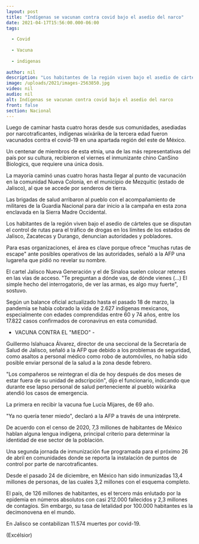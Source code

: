 ```yaml
---
layout: post
title: "Indígenas se vacunan contra covid bajo el asedio del narco"
date: 2021-04-17T15:56:00.000-06:00
tags:
  
  - Covid
  
  - Vacuna
  
  - indigenas
  
author: nil
description: "Los habitantes de la región viven bajo el asedio de cárteles que se disputan el control de rutas para el tráfico de drogas en los límites de los estados de Jalisco, Zacatecas y Durango"
image: /uploads/2021/images-2563850.jpg
video: nil
audio: nil
alt: Indígenas se vacunan contra covid bajo el asedio del narco
front: false
section: Nacional
---
```


Luego de caminar hasta cuatro horas desde sus comunidades, asediadas por narcotraficantes, indígenas wixárika de la tercera edad fueron vacunados contra el covid-19 en una apartada región del este de México.

Un centenar de miembros de esta etnia, una de las más representativas del país por su cultura, recibieron el viernes el inmunizante chino CanSino Biologics, que requiere una única dosis.

La mayoría caminó unas cuatro horas hasta llegar al punto de vacunación en la comunidad Nueva Colonia, en el municipio de Mezquitic (estado de Jalisco), al que se accede por senderos de tierra.

Las brigadas de salud arribaron al pueblo con el acompañamiento de militares de la Guardia Nacional para dar inicio a la campaña en esta zona enclavada en la Sierra Madre Occidental.

Los habitantes de la región viven bajo el asedio de cárteles que se disputan el control de rutas para el tráfico de drogas en los límites de los estados de Jalisco, Zacatecas y Durango, denuncian autoridades y pobladores.

Para esas organizaciones, el área es clave porque ofrece "muchas rutas de escape" ante posibles operativos de las autoridades, señaló a la AFP una lugareña que pidió no revelar su nombre.

El cartel Jalisco Nueva Generación y el de Sinaloa suelen colocar retenes en las vías de acceso. "Te preguntan a dónde vas, de dónde vienes (...) El simple hecho del interrogatorio, de ver las armas, es algo muy fuerte", sostuvo.

Según un balance oficial actualizado hasta el pasado 18 de marzo, la pandemia se había cobrado la vida de 2.627 indígenas mexicanos, especialmente con edades comprendidas entre 60 y 74 años, entre los 17.822 casos confirmados de coronavirus en esta comunidad.

 

- VACUNA CONTRA EL "MIEDO" -
 

Guillermo Islahuaca Álvarez, director de una seccional de la Secretaría de Salud de Jalisco, señaló a la AFP que debido a los problemas de seguridad, como asaltos a personal médico como robo de automóviles, no había sido posible enviar personal de la salud a la zona desde febrero.

"Los compañeros se reintegran el día de hoy después de dos meses de estar fuera de su unidad de adscripción", dijo el funcionario, indicando que durante ese lapso personal de salud perteneciente al pueblo wixárika atendió los casos de emergencia.

La primera en recibir la vacuna fue Lucía Mijares, de 69 año.

"Ya no quería tener miedo", declaró a la AFP a través de una intérprete.

De acuerdo con el censo de 2020, 7,3 millones de habitantes de México hablan alguna lengua indígena, principal criterio para determinar la identidad de ese sector de la población.

Una segunda jornada de inmunización fue programada para el próximo 26 de abril en comunidades donde se reporta la instalación de puntos de control por parte de narcotraficantes.

Desde el pasado 24 de diciembre, en México han sido inmunizadas 13,4 millones de personas, de las cuales 3,2 millones con el esquema completo.

El país, de 126 millones de habitantes, es el tercero más enlutado por la epidemia en números absolutos con casi 212.000 fallecidos y 2,3 millones de contagios. Sin embargo, su tasa de letalidad por 100.000 habitantes es la decimonovena en el mundo.

En Jalisco se contabilizan 11.574 muertes por covid-19.

(Excélsior)